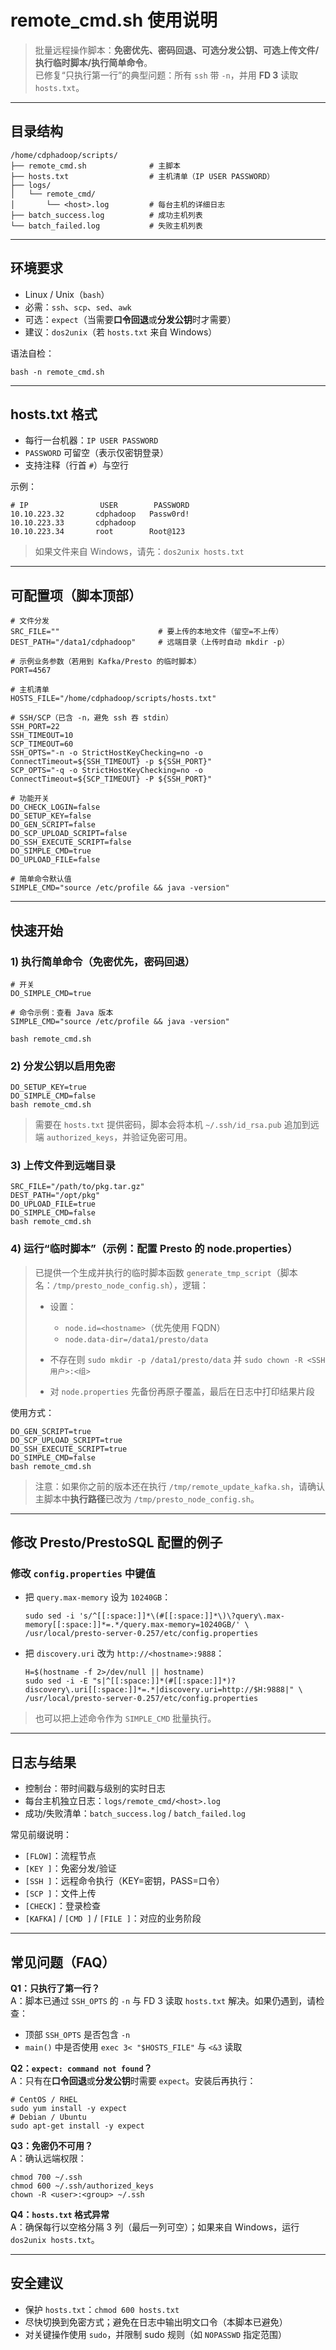 # remote\_cmd.sh 使用说明

> 批量远程操作脚本：**免密优先、密码回退、可选分发公钥、可选上传文件/执行临时脚本/执行简单命令**。\
> 已修复“只执行第一行”的典型问题：所有 `ssh` 带 `-n`，并用 **FD 3** 读取 `hosts.txt`。

***

## 目录结构

```
/home/cdphadoop/scripts/
├── remote_cmd.sh              # 主脚本
├── hosts.txt                  # 主机清单（IP USER PASSWORD）
├── logs/
│   └── remote_cmd/
│       └── <host>.log         # 每台主机的详细日志
├── batch_success.log          # 成功主机列表
└── batch_failed.log           # 失败主机列表

```

***

## 环境要求

*   Linux / Unix（`bash`）
*   必需：`ssh`、`scp`、`sed`、`awk`
*   可选：`expect`（当需要**口令回退**或**分发公钥**时才需要）
*   建议：`dos2unix`（若 `hosts.txt` 来自 Windows）

语法自检：

```
bash -n remote_cmd.sh

```

***

## hosts.txt 格式

*   每行一台机器：`IP USER PASSWORD`
*   `PASSWORD` 可留空（表示仅密钥登录）
*   支持注释（行首 `#`）与空行

示例：

```
# IP                USER        PASSWORD
10.10.223.32       cdphadoop   Passw0rd!
10.10.223.33       cdphadoop
10.10.223.34       root        Root@123

```

> 如果文件来自 Windows，请先：`dos2unix hosts.txt`

***

## 可配置项（脚本顶部）

```
# 文件分发
SRC_FILE=""                      # 要上传的本地文件（留空=不上传）
DEST_PATH="/data1/cdphadoop"     # 远端目录（上传时自动 mkdir -p）

# 示例业务参数（若用到 Kafka/Presto 的临时脚本）
PORT=4567

# 主机清单
HOSTS_FILE="/home/cdphadoop/scripts/hosts.txt"

# SSH/SCP（已含 -n，避免 ssh 吞 stdin）
SSH_PORT=22
SSH_TIMEOUT=10
SCP_TIMEOUT=60
SSH_OPTS="-n -o StrictHostKeyChecking=no -o ConnectTimeout=${SSH_TIMEOUT} -p ${SSH_PORT}"
SCP_OPTS="-q -o StrictHostKeyChecking=no -o ConnectTimeout=${SCP_TIMEOUT} -P ${SSH_PORT}"

# 功能开关
DO_CHECK_LOGIN=false
DO_SETUP_KEY=false
DO_GEN_SCRIPT=false
DO_SCP_UPLOAD_SCRIPT=false
DO_SSH_EXECUTE_SCRIPT=false
DO_SIMPLE_CMD=true
DO_UPLOAD_FILE=false

# 简单命令默认值
SIMPLE_CMD="source /etc/profile && java -version"

```

***

## 快速开始

### 1) 执行简单命令（免密优先，密码回退）

```
# 开关
DO_SIMPLE_CMD=true

# 命令示例：查看 Java 版本
SIMPLE_CMD="source /etc/profile && java -version"

bash remote_cmd.sh

```

### 2) 分发公钥以启用免密

```
DO_SETUP_KEY=true
DO_SIMPLE_CMD=false
bash remote_cmd.sh

```

> 需要在 `hosts.txt` 提供密码，脚本会将本机 `~/.ssh/id_rsa.pub` 追加到远端 `authorized_keys`，并验证免密可用。

### 3) 上传文件到远端目录

```
SRC_FILE="/path/to/pkg.tar.gz"
DEST_PATH="/opt/pkg"
DO_UPLOAD_FILE=true
DO_SIMPLE_CMD=false
bash remote_cmd.sh

```

### 4) 运行“临时脚本”（示例：配置 Presto 的 node.properties）

> 已提供一个生成并执行的临时脚本函数 `generate_tmp_script`（脚本名：`/tmp/presto_node_config.sh`），逻辑：
>
> *   设置：
>
>     *   `node.id=<hostname>`（优先使用 FQDN）
>     *   `node.data-dir=/data1/presto/data`
> *   不存在则 `sudo mkdir -p /data1/presto/data` 并 `sudo chown -R <SSH用户>:<组>`
> *   对 `node.properties` 先备份再原子覆盖，最后在日志中打印结果片段

使用方式：

```
DO_GEN_SCRIPT=true
DO_SCP_UPLOAD_SCRIPT=true
DO_SSH_EXECUTE_SCRIPT=true
DO_SIMPLE_CMD=false
bash remote_cmd.sh

```

> 注意：如果你之前的版本还在执行 `/tmp/remote_update_kafka.sh`，请确认主脚本中**执行路径**已改为 `/tmp/presto_node_config.sh`。

***

## 修改 Presto/PrestoSQL 配置的例子

### 修改 `config.properties` 中键值

*   把 `query.max-memory` 设为 `10240GB`：

    ```
    sudo sed -i 's/^[[:space:]]*\(#[[:space:]]*\)\?query\.max-memory[[:space:]]*=.*/query.max-memory=10240GB/' \
    /usr/local/presto-server-0.257/etc/config.properties

    ```
*   把 `discovery.uri` 改为 `http://<hostname>:9888`：

    ```
    H=$(hostname -f 2>/dev/null || hostname)
    sudo sed -i -E "s|^[[:space:]]*(#[[:space:]]*)?discovery\.uri[[:space:]]*=.*|discovery.uri=http://$H:9888|" \
    /usr/local/presto-server-0.257/etc/config.properties

    ```

> 也可以把上述命令作为 `SIMPLE_CMD` 批量执行。

***

## 日志与结果

*   控制台：带时间戳与级别的实时日志
*   每台主机独立日志：`logs/remote_cmd/<host>.log`
*   成功/失败清单：`batch_success.log` / `batch_failed.log`

常见前缀说明：

*   `[FLOW]`：流程节点
*   `[KEY ]`：免密分发/验证
*   `[SSH ]`：远程命令执行（KEY=密钥，PASS=口令）
*   `[SCP ]`：文件上传
*   `[CHECK]`：登录检查
*   `[KAFKA]` / `[CMD ]` / `[FILE ]`：对应的业务阶段

***

## 常见问题（FAQ）

**Q1：只执行了第一行？**\
A：脚本已通过 `SSH_OPTS` 的 `-n` 与 FD 3 读取 `hosts.txt` 解决。如果仍遇到，请检查：

*   顶部 `SSH_OPTS` 是否包含 `-n`
*   `main()` 中是否使用 `exec 3< "$HOSTS_FILE"` 与 `<&3` 读取

**Q2：`expect: command not found`？**\
A：只有在**口令回退**或**分发公钥**时需要 `expect`。安装后再执行：

```
# CentOS / RHEL
sudo yum install -y expect
# Debian / Ubuntu
sudo apt-get install -y expect

```

**Q3：免密仍不可用？**\
A：确认远端权限：

```
chmod 700 ~/.ssh
chmod 600 ~/.ssh/authorized_keys
chown -R <user>:<group> ~/.ssh

```

**Q4：`hosts.txt` 格式异常**\
A：确保每行以空格分隔 3 列（最后一列可空）；如果来自 Windows，运行 `dos2unix hosts.txt`。

***

## 安全建议

*   保护 `hosts.txt`：`chmod 600 hosts.txt`
*   尽快切换到免密方式；避免在日志中输出明文口令（本脚本已避免）
*   对关键操作使用 `sudo`，并限制 sudo 规则（如 `NOPASSWD` 指定范围）

